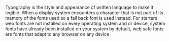 Typography is the style and appearance of written language to make it legible.
When a display system encounters a character that is not part of its memory of the fonts used so a fall back font is used instead.
For starters web fonts are not installed on every operating system and or device, system fonts have already been installed on your system by default, web safe fonts are fonts that adapt to any browser on any device.
